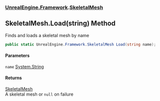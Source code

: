 ### [UnrealEngine.Framework](./UnrealEngine-Framework.md 'UnrealEngine.Framework').[SkeletalMesh](./UnrealEngine-Framework-SkeletalMesh.md 'UnrealEngine.Framework.SkeletalMesh')
## SkeletalMesh.Load(string) Method
Finds and loads a skeletal mesh by name  
```csharp
public static UnrealEngine.Framework.SkeletalMesh Load(string name);
```
#### Parameters
<a name='UnrealEngine-Framework-SkeletalMesh-Load(string)-name'></a>
`name` [System.String](https://docs.microsoft.com/en-us/dotnet/api/System.String 'System.String')  
  
#### Returns
[SkeletalMesh](./UnrealEngine-Framework-SkeletalMesh.md 'UnrealEngine.Framework.SkeletalMesh')  
A skeletal mesh or `null` on failure  
